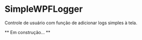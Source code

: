 # SimpleWPFLogger
Controle de usuário com função de adicionar logs simples à tela.

** Em construção... **
